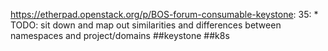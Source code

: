 https://etherpad.openstack.org/p/BOS-forum-consumable-keystone: 35: * TODO: sit down and map out similarities and differences between namespaces and project/domains ##keystone ##k8s
